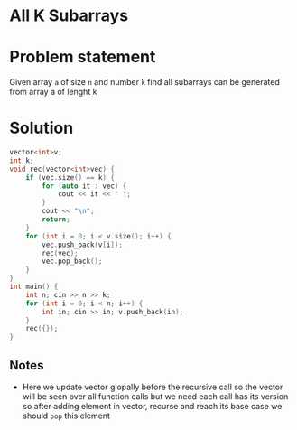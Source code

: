 # All K Subarrays

# Problem statement
Given array `a` of size `n` and number `k` find all subarrays can be generated from array a of lenght k

# Solution
```cpp
vector<int>v;
int k;
void rec(vector<int>vec) {
    if (vec.size() == k) {
        for (auto it : vec) {
            cout << it << " ";
        }
        cout << "\n";
        return;
    }
    for (int i = 0; i < v.size(); i++) {
        vec.push_back(v[i]);
        rec(vec);
        vec.pop_back();
    }
}
int main() {
    int n; cin >> n >> k;
    for (int i = 0; i < n; i++) {
        int in; cin >> in; v.push_back(in);
    }
    rec({});
}
```

## Notes
- Here we update vector glopally before the recursive call so the vector will be seen over all function calls but we need each call has its version so after adding element in vector, recurse and reach its base case we should `pop` this element

